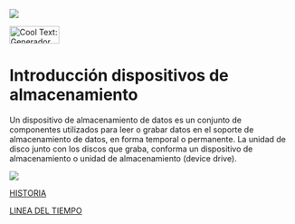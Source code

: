 
![](https://images.cooltext.com/5136761.png)

<a href="http://es.cooltext.com" target="_top"><img src="https://cooltext.com/images/ct_button.gif" width="88" height="31" alt="Cool Text: Generador de Logotipos y Gráficos." /></a>

# Introducción dispositivos de almacenamiento

Un dispositivo de almacenamiento de datos es un conjunto de componentes utilizados para leer o grabar datos en el soporte de almacenamiento de datos, en forma temporal o permanente. La unidad de disco junto con los discos que graba, conforma un dispositivo de almacenamiento o unidad de almacenamiento (device drive).

![](http://hardware-luigi.galeon.com/imagenes/as.jpg)

[HISTORIA](https://amolospandashermosos.github.io/proyecto-integrador-mesa-3/HISTORIA)

[LINEA DEL TIEMPO](https://amolospandashermosos.github.io/proyecto-integrador-mesa-3/LINEADELTIEMPO)








